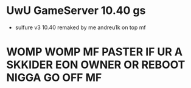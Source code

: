 # UwU GameServer 10.40 gs


- sulfure v3 10.40 remaked by me andreu1k on top mf





# WOMP WOMP MF PASTER IF UR A SKKIDER EON OWNER OR REBOOT NIGGA GO OFF MF
